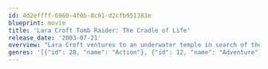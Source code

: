 ```yaml
---
id: 4d2effff-6960-4f0b-8c91-d2cfb951383e
blueprint: movie
title: 'Lara Croft Tomb Raider: The Cradle of Life'
release_date: '2003-07-21'
overview: "Lara Croft ventures to an underwater temple in search of the mythological Pandora's Box but, after securing it, it is promptly stolen by the villainous leader of a Chinese crime syndicate. Lara must recover the box before the syndicate's evil mastermind uses it to construct a weapon of catastrophic capabilities."
genres: '[{"id": 28, "name": "Action"}, {"id": 12, "name": "Adventure"}, {"id": 14, "name": "Fantasy"}, {"id": 53, "name": "Thriller"}]'
---
```

